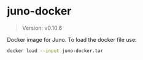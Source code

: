 # juno-docker

> Version: v0.10.6

Docker image for Juno. To load the docker file use:

```bash
docker load --input juno-docker.tar
```
